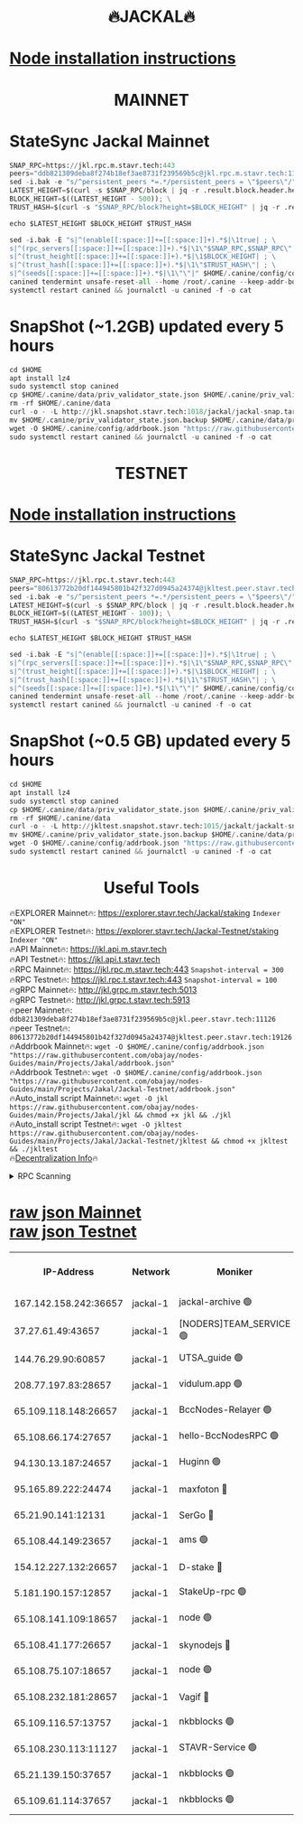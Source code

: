 <h1 align="center"> 🔥JACKAL🔥</h1>

[Node installation instructions](https://github.com/obajay/nodes-Guides/tree/main/Projects/Jakal)
=

<h1 align="center"> MAINNET</h1>

# StateSync Jackal Mainnet
```python
SNAP_RPC=https://jkl.rpc.m.stavr.tech:443
peers="ddb821309deba8f274b18ef3ae8731f239569b5c@jkl.rpc.m.stavr.tech:11126"
sed -i.bak -e "s/^persistent_peers *=.*/persistent_peers = \"$peers\"/" $HOME/.canine/config/config.toml
LATEST_HEIGHT=$(curl -s $SNAP_RPC/block | jq -r .result.block.header.height); \
BLOCK_HEIGHT=$((LATEST_HEIGHT - 500)); \
TRUST_HASH=$(curl -s "$SNAP_RPC/block?height=$BLOCK_HEIGHT" | jq -r .result.block_id.hash)

echo $LATEST_HEIGHT $BLOCK_HEIGHT $TRUST_HASH

sed -i.bak -E "s|^(enable[[:space:]]+=[[:space:]]+).*$|\1true| ; \
s|^(rpc_servers[[:space:]]+=[[:space:]]+).*$|\1\"$SNAP_RPC,$SNAP_RPC\"| ; \
s|^(trust_height[[:space:]]+=[[:space:]]+).*$|\1$BLOCK_HEIGHT| ; \
s|^(trust_hash[[:space:]]+=[[:space:]]+).*$|\1\"$TRUST_HASH\"| ; \
s|^(seeds[[:space:]]+=[[:space:]]+).*$|\1\"\"|" $HOME/.canine/config/config.toml
canined tendermint unsafe-reset-all --home /root/.canine --keep-addr-book
systemctl restart canined && journalctl -u canined -f -o cat
```
# SnapShot (~1.2GB) updated every 5 hours
```python
cd $HOME
apt install lz4
sudo systemctl stop canined
cp $HOME/.canine/data/priv_validator_state.json $HOME/.canine/priv_validator_state.json.backup
rm -rf $HOME/.canine/data
curl -o - -L http://jkl.snapshot.stavr.tech:1018/jackal/jackal-snap.tar.lz4 | lz4 -c -d - | tar -x -C $HOME/.canine --strip-components 2
mv $HOME/.canine/priv_validator_state.json.backup $HOME/.canine/data/priv_validator_state.json
wget -O $HOME/.canine/config/addrbook.json "https://raw.githubusercontent.com/obajay/nodes-Guides/main/Projects/Jakal/addrbook.json"
sudo systemctl restart canined && journalctl -u canined -f -o cat
```

<h1 align="center"> TESTNET</h1>

[Node installation instructions](https://github.com/obajay/nodes-Guides/tree/main/Projects/Jakal/Jackal-Testnet)
=

# StateSync Jackal Testnet
```python
SNAP_RPC=https://jkl.rpc.t.stavr.tech:443
peers="80613772b20df144945801b42f327d0945a24374@jkltest.peer.stavr.tech:19126"
sed -i.bak -e "s/^persistent_peers *=.*/persistent_peers = \"$peers\"/" $HOME/.canine/config/config.toml
LATEST_HEIGHT=$(curl -s $SNAP_RPC/block | jq -r .result.block.header.height); \
BLOCK_HEIGHT=$((LATEST_HEIGHT - 100)); \
TRUST_HASH=$(curl -s "$SNAP_RPC/block?height=$BLOCK_HEIGHT" | jq -r .result.block_id.hash)

echo $LATEST_HEIGHT $BLOCK_HEIGHT $TRUST_HASH

sed -i.bak -E "s|^(enable[[:space:]]+=[[:space:]]+).*$|\1true| ; \
s|^(rpc_servers[[:space:]]+=[[:space:]]+).*$|\1\"$SNAP_RPC,$SNAP_RPC\"| ; \
s|^(trust_height[[:space:]]+=[[:space:]]+).*$|\1$BLOCK_HEIGHT| ; \
s|^(trust_hash[[:space:]]+=[[:space:]]+).*$|\1\"$TRUST_HASH\"| ; \
s|^(seeds[[:space:]]+=[[:space:]]+).*$|\1\"\"|" $HOME/.canine/config/config.toml
canined tendermint unsafe-reset-all --home /root/.canine --keep-addr-book
systemctl restart canined && journalctl -u canined -f -o cat
```
# SnapShot (~0.5 GB) updated every 5 hours
```python
cd $HOME
apt install lz4
sudo systemctl stop canined
cp $HOME/.canine/data/priv_validator_state.json $HOME/.canine/priv_validator_state.json.backup
rm -rf $HOME/.canine/data
curl -o - -L http://jkltest.snapshot.stavr.tech:1015/jackalt/jackalt-snap.tar.lz4 | lz4 -c -d - | tar -x -C $HOME/.canine --strip-components 2
mv $HOME/.canine/priv_validator_state.json.backup $HOME/.canine/data/priv_validator_state.json
wget -O $HOME/.canine/config/addrbook.json "https://raw.githubusercontent.com/obajay/nodes-Guides/main/Projects/Jakal/Jackal-Testnet/addrbook.json"
sudo systemctl restart canined && journalctl -u canined -f -o cat
```

 <h1 align="center"> Useful Tools</h1>

🔥EXPLORER Mainnet🔥:      https://explorer.stavr.tech/Jackal/staking		        `Indexer "ON"` \
🔥EXPLORER Testnet🔥:      https://explorer.stavr.tech/Jackal-Testnet/staking     `Indexer "ON"` \
🔥API Mainnet🔥: 			 		 https://jkl.api.m.stavr.tech \
🔥API Testnet🔥: 			 		 https://jkl.api.t.stavr.tech \
🔥RPC Mainnet🔥:           https://jkl.rpc.m.stavr.tech:443              `Snapshot-interval = 300` \
🔥RPC Testnet🔥:           https://jkl.rpc.t.stavr.tech:443              `Snapshot-interval = 100` \
🔥gRPC Mainnet🔥:          http://jkl.grpc.m.stavr.tech:5013 \
🔥gRPC Testnet🔥:          http://jkl.grpc.t.stavr.tech:5913 \
🔥peer Mainnet🔥:					 `ddb821309deba8f274b18ef3ae8731f239569b5c@jkl.peer.stavr.tech:11126` \
🔥peer Testnet🔥:					 `80613772b20df144945801b42f327d0945a24374@jkltest.peer.stavr.tech:19126` \
🔥Addrbook Mainnet🔥:    ```wget -O $HOME/.canine/config/addrbook.json "https://raw.githubusercontent.com/obajay/nodes-Guides/main/Projects/Jakal/addrbook.json"``` \
🔥Addrbook Testnet🔥:    ```wget -O $HOME/.canine/config/addrbook.json "https://raw.githubusercontent.com/obajay/nodes-Guides/main/Projects/Jakal/Jackal-Testnet/addrbook.json"``` \
🔥Auto_install script Mainnet🔥: ```wget -O jkl https://raw.githubusercontent.com/obajay/nodes-Guides/main/Projects/Jakal/jkl && chmod +x jkl && ./jkl``` \
🔥Auto_install script Testnet🔥: ```wget -O jkltest https://raw.githubusercontent.com/obajay/nodes-Guides/main/Projects/Jakal/Jackal-Testnet/jkltest && chmod +x jkltest && ./jkltest``` \
🔥[Decentralization Info](https://github.com/obajay/StateSync-snapshots/tree/main/Projects/Jackal/Decentralization)🔥


<details>
<summary>RPC Scanning</summary>

<h2 align="center"> We scan nodes in real time every 4 hours. And we provide the final result of RPC endpoints.
We cannot influence the operation of these nodes in any way. </h2>


```python
If Voting Power is higher than 0 --> then the Node is a validator of the network and may be subject to attack and be a potential threat to the chain.
```
```python
We marked such validators with a red symbol
```

</details>

[raw json Mainnet](https://rpc-check.jaclalm.stavr.tech/jaclalm/rpc-jaclalm-result.json) \
[raw json Testnet](https://github.com/obajay/StateSync-snapshots/tree/main/Projects/Jackal/Rpc-Check-Testnet)
=

<table><tr><th>IP-Address</th><th>Network</th><th>Moniker</th><th>Latest Block Height</th><th>Earliest Block Height</th><th>Catching Up</th><th>Tx Index</th><th>Voting Power</th><th>Scan Time</th></tr><tr><td>167.142.158.242:36657</td><td>jackal-1</td><td>jackal-archive 🟢</td><td>6473874</td><td>2770293</td><td>False</td><td>on</td><td>0</td><td>2024-02-13T16:06:33.807808614UTC</td></tr><tr><td>37.27.61.49:43657</td><td>jackal-1</td><td>[NODERS]TEAM_SERVICE 🟢</td><td>6473853</td><td>6142001</td><td>False</td><td>on</td><td>0</td><td>2024-02-13T16:04:31.576500408UTC</td></tr><tr><td>144.76.29.90:60857</td><td>jackal-1</td><td>UTSA_guide 🟢</td><td>6473868</td><td>6280001</td><td>False</td><td>on</td><td>0</td><td>2024-02-13T16:06:00.984218060UTC</td></tr><tr><td>208.77.197.83:28657</td><td>jackal-1</td><td>vidulum.app 🟢</td><td>6473874</td><td>6296001</td><td>False</td><td>on</td><td>0</td><td>2024-02-13T16:06:32.665530143UTC</td></tr><tr><td>65.109.118.148:26657</td><td>jackal-1</td><td>BccNodes-Relayer 🟢</td><td>6467855</td><td>6364601</td><td>False</td><td>on</td><td>0</td><td>2024-02-13T16:05:56.243112674UTC</td></tr><tr><td>65.108.66.174:27657</td><td>jackal-1</td><td>hello-BccNodesRPC 🟢</td><td>6473869</td><td>6408501</td><td>False</td><td>on</td><td>0</td><td>2024-02-13T16:06:03.496098902UTC</td></tr><tr><td>94.130.13.187:24657</td><td>jackal-1</td><td>Huginn 🟢</td><td>6473875</td><td>6424001</td><td>False</td><td>on</td><td>0</td><td>2024-02-13T16:06:40.873066531UTC</td></tr><tr><td>95.165.89.222:24474</td><td>jackal-1</td><td>maxfoton 🔴</td><td>6473871</td><td>6430001</td><td>False</td><td>off</td><td>117661</td><td>2024-02-13T16:06:16.391197893UTC</td></tr><tr><td>65.21.90.141:12131</td><td>jackal-1</td><td>SerGo 🔴</td><td>6473856</td><td>6431811</td><td>False</td><td>off</td><td>51100</td><td>2024-02-13T16:04:50.458163164UTC</td></tr><tr><td>65.108.44.149:23657</td><td>jackal-1</td><td>ams 🟢</td><td>6473871</td><td>6431811</td><td>False</td><td>on</td><td>0</td><td>2024-02-13T16:06:16.789261224UTC</td></tr><tr><td>154.12.227.132:26657</td><td>jackal-1</td><td>D-stake 🔴</td><td>6473854</td><td>6434501</td><td>False</td><td>off</td><td>130243</td><td>2024-02-13T16:04:35.064389419UTC</td></tr><tr><td>5.181.190.157:12857</td><td>jackal-1</td><td>StakeUp-rpc 🟢</td><td>6473188</td><td>6442001</td><td>False</td><td>on</td><td>0</td><td>2024-02-13T16:04:34.305291942UTC</td></tr><tr><td>65.108.141.109:18657</td><td>jackal-1</td><td>node 🟢</td><td>6473855</td><td>6444728</td><td>False</td><td>on</td><td>0</td><td>2024-02-13T16:04:42.500494188UTC</td></tr><tr><td>65.108.41.177:26657</td><td>jackal-1</td><td>skynodejs 🔴</td><td>6473874</td><td>6445176</td><td>False</td><td>on</td><td>83702</td><td>2024-02-13T16:06:34.262053326UTC</td></tr><tr><td>65.108.75.107:18657</td><td>jackal-1</td><td>node 🟢</td><td>6473865</td><td>6458311</td><td>False</td><td>on</td><td>0</td><td>2024-02-13T16:05:41.501486264UTC</td></tr><tr><td>65.108.232.181:28657</td><td>jackal-1</td><td>Vagif 🔴</td><td>6473870</td><td>6462201</td><td>False</td><td>off</td><td>60003</td><td>2024-02-13T16:06:13.824409297UTC</td></tr><tr><td>65.109.116.57:13757</td><td>jackal-1</td><td>nkbblocks 🟢</td><td>6473876</td><td>6468668</td><td>False</td><td>on</td><td>0</td><td>2024-02-13T16:06:47.462142199UTC</td></tr><tr><td>65.108.230.113:11127</td><td>jackal-1</td><td>STAVR-Service 🟢</td><td>6473871</td><td>6472001</td><td>False</td><td>on</td><td>0</td><td>2024-02-13T16:06:19.239044518UTC</td></tr><tr><td>65.21.139.150:37657</td><td>jackal-1</td><td>nkbblocks 🟢</td><td>6473856</td><td>6473101</td><td>False</td><td>on</td><td>0</td><td>2024-02-13T16:04:49.124921992UTC</td></tr><tr><td>65.109.61.114:37657</td><td>jackal-1</td><td>nkbblocks 🟢</td><td>6473864</td><td>6473101</td><td>False</td><td>on</td><td>0</td><td>2024-02-13T16:05:36.914811525UTC</td></tr></table>
